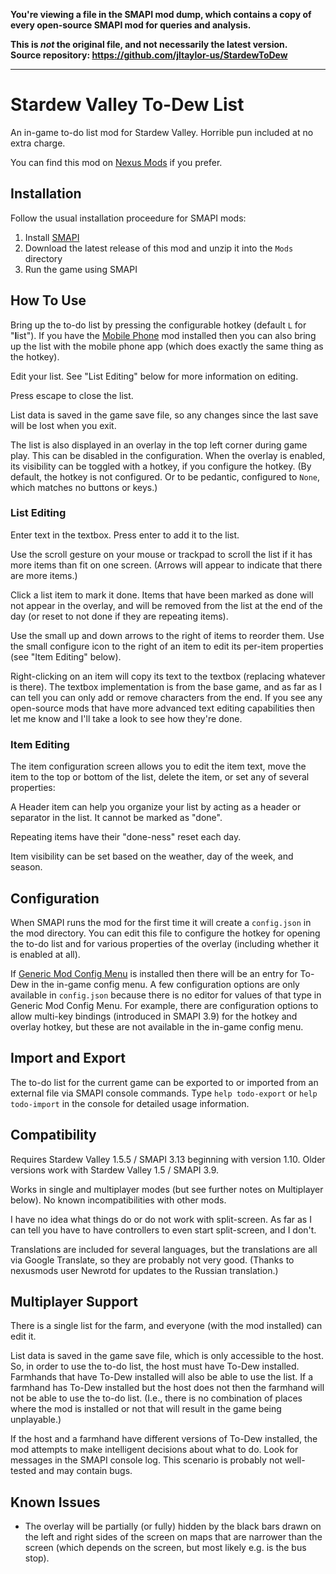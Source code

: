 **You're viewing a file in the SMAPI mod dump, which contains a copy of every open-source SMAPI mod
for queries and analysis.**

**This is _not_ the original file, and not necessarily the latest version.**  
**Source repository: https://github.com/jltaylor-us/StardewToDew**

----

# Stardew Valley To-Dew List

An in-game to-do list mod for Stardew Valley.  Horrible pun included at no extra charge.

You can find this mod on [Nexus Mods](https://www.nexusmods.com/stardewvalley/mods/7409)
if you prefer.


## Installation

Follow the usual installation proceedure for SMAPI mods:
1. Install [SMAPI](https://smapi.io)
2. Download the latest release of this mod and unzip it into the `Mods` directory
3. Run the game using SMAPI


## How To Use

Bring up the to-do list by pressing the configurable hotkey (default `L`
for "**l**ist").  If you have the [Mobile Phone﻿](https://www.nexusmods.com/stardewvalley/mods/6523)
mod installed then you can also bring up the list with the mobile phone app
(which does exactly the same thing as the hotkey).


Edit your list.  See "List Editing" below for more information on editing.

Press escape to close the list.

List data is saved in the game save file, so any changes since the last
save will be lost when you exit.

The list is also displayed in an overlay in the top left corner during game
play.  This can be disabled in the configuration.  When the overlay is enabled,
its visibility can be toggled with a hotkey, if you configure the hotkey.
(By default, the hotkey is not configured.  Or to be pedantic, configured
to `None`, which matches no buttons or keys.)

### List Editing

Enter text in the textbox.  Press enter to add it to the list.

Use the scroll gesture on your mouse or trackpad to scroll the list if it
has more items than fit on one screen.  (Arrows will appear to indicate
that there are more items.)

Click a list item to mark it done.  Items that have been marked as done
will not appear in the overlay, and will be removed from the list at
the end of the day (or reset to not done if they are repeating items).

Use the small up and down arrows to the right of items to reorder them.
Use the small configure icon to the right of an item to edit its per-item
properties (see "Item Editing" below).

Right-clicking on an item will copy its text to the textbox (replacing
whatever is there).  The textbox implementation is from the base game,
and as far as I can tell you can only add or remove characters from the
end.  If you see any open-source mods that have more advanced text editing
capabilities then let me know and I'll take a look to see how they're done.

### Item Editing

The item configuration screen allows you to edit the item text, move the
item to the top or bottom of the list, delete the item, or set any of several
properties:

A Header item can help you organize your list by acting as a header or separator
in the list.  It cannot be marked as "done".

Repeating items have their "done-ness" reset each day.

Item visibility can be set based on the weather, day of the week, and season.

## Configuration

When SMAPI runs the mod for the first time it will create a `config.json`
in the mod directory.  You can edit this file to configure the hotkey for
opening the to-do list and for various properties of the overlay (including
whether it is enabled at all).

If [Generic Mod Config Menu](https://www.nexusmods.com/stardewvalley/mods/5098)
is installed then there will be an entry for To-Dew in the in-game config
menu.  A few configuration options are only available in `config.json` because
there is no editor for values of that type in Generic Mod Config Menu.  For
example, there are configuration options to allow multi-key bindings
(introduced in SMAPI 3.9) for the hotkey and overlay hotkey, but these are
not available in the in-game config menu.

## Import and Export

The to-do list for the current game can be exported to or imported from an
external file via SMAPI console commands.  Type `help todo-export` or
`help todo-import` in the console for detailed usage information.

## Compatibility

Requires Stardew Valley 1.5.5 / SMAPI 3.13 beginning with version 1.10.
Older versions work with Stardew Valley 1.5 / SMAPI 3.9.

Works in single and multiplayer modes (but see
further notes on Multiplayer below).  No known incompatibilities with
other mods.

I have no idea what things do or do not work with split-screen.  As
far as I can tell you have to have controllers to even start split-screen,
and I don't.

Translations are included for several languages, but the translations are
all via Google Translate, so they are probably not very good.  (Thanks to
nexusmods user Newrotd for updates to the Russian translation.)

## Multiplayer Support

There is a single list for the farm, and everyone (with the mod
installed) can edit it.

List data is saved in the game save file, which is only accessible to the
host.  So, in order to use the to-do list, the host must have To-Dew
installed.  Farmhands that have To-Dew installed will also be able to use
the list.  If a farmhand has To-Dew installed but the host does not then
the farmhand will not be able to use the to-do list.  (I.e., there is no
combination of places where the mod is installed or not that will result
in the game being unplayable.)

If the host and a farmhand have different versions of To-Dew installed,
the mod attempts to make intelligent decisions about what to do.  Look for
messages in the SMAPI console log.  This scenario is probably not
well-tested and may contain bugs.

## Known Issues

* The overlay will be partially (or fully) hidden by the black bars drawn
  on the left and right sides of the screen on maps that are narrower than
  the screen (which depends on the screen, but most likely e.g. is the bus
  stop).